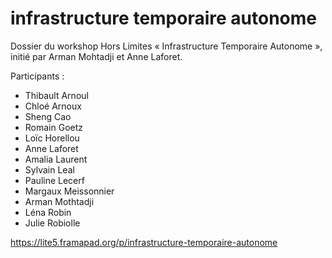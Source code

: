 infrastructure temporaire autonome
==================================

Dossier du workshop Hors Limites « Infrastructure Temporaire Autonome », initié par Arman Mohtadji et Anne Laforet.

Participants :
- Thibault Arnoul
- Chloé Arnoux
- Sheng Cao
- Romain Goetz
- Loïc Horellou
- Anne Laforet
- Amalia Laurent
- Sylvain Leal
- Pauline Lecerf
- Margaux Meissonnier
- Arman Mothtadji
- Léna Robin
- Julie Robiolle


https://lite5.framapad.org/p/infrastructure-temporaire-autonome
